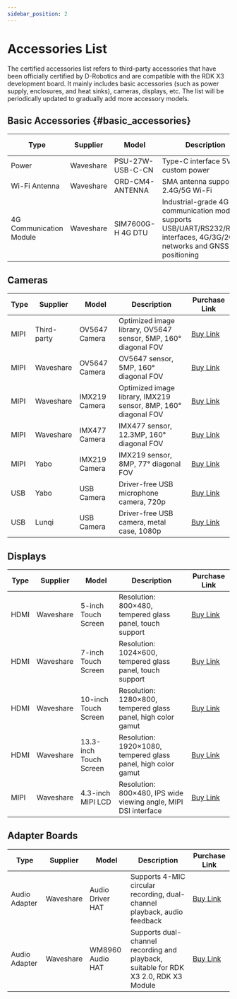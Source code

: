 ```yaml
---
sidebar_position: 2
---
```


# Accessories List

The certified accessories list refers to third-party accessories that have been officially certified by D-Robotics and are compatible with the RDK X3 development board. It mainly includes basic accessories (such as power supply, enclosures, and heat sinks), cameras, displays, etc. The list will be periodically updated to gradually add more accessory models.

## Basic Accessories {#basic_accessories}

| Type     | Supplier | Model               | Description                        | Purchase Link                                                     |
| -------- | -------- | ------------------- | ---------------------------------- | --------------------------------------------------------------- |
| Power    | Waveshare | PSU-27W-USB-C-CN     | Type-C interface 5V/5A custom power | [Buy Link](https://www.waveshare.net/shop/PSU-27W-USB-C-CN.htm)   |
| Wi-Fi Antenna | Waveshare | ORD-CM4-ANTENNA       | SMA antenna supports 2.4G/5G Wi-Fi  | [Buy Link](https://www.waveshare.net/shop/ORD-CM4-ANTENNA.htm)    |
| 4G Communication Module | Waveshare | SIM7600G-H 4G DTU | Industrial-grade 4G communication module, supports USB/UART/RS232/RS485 interfaces, 4G/3G/2G networks and GNSS positioning | [Buy Link](https://www.waveshare.net/shop/SIM7600G-H-4G-DTU.htm) |

## Cameras

| Type | Supplier | Model | Description | Purchase Link |
| --- | --------- | -------- | --------------- | --------- |
| MIPI | Third-party | OV5647 Camera | Optimized image library, OV5647 sensor, 5MP, 160° diagonal FOV | [Buy Link](https://item.taobao.com/item.htm?id=798392753457&skuId=5440216832503) |
| MIPI | Waveshare | OV5647 Camera | OV5647 sensor, 5MP, 160° diagonal FOV | [Buy Link](https://www.waveshare.net/shop/RPi-Camera-G.htm) |
| MIPI | Waveshare | IMX219 Camera | Optimized image library, IMX219 sensor, 8MP, 160° diagonal FOV | [Buy Link](https://www.waveshare.net/shop/IMX219-160-Camera.htm) |
| MIPI | Waveshare | IMX477 Camera | IMX477 sensor, 12.3MP, 160° diagonal FOV | [Buy Link](https://www.waveshare.net/shop/IMX477-160-12.3MP-Camera.htm) |
| MIPI | Yabo | IMX219 Camera | IMX219 sensor, 8MP, 77° diagonal FOV | [Buy Link](https://detail.tmall.com/item.htm?abbucket=2&id=710344235988&rn=f64e2bbcef718a13a9f9c261124febd2&spm=a1z10.5-b-s.w4011-22651484606.110.4df82edcjJ7wap) |
| USB | Yabo | USB Camera | Driver-free USB microphone camera, 720p | [Buy Link](https://detail.tmall.com/item.htm?abbucket=2&id=633040443710&rn=ed9c7f0eecc103e742248e32a32ba62e&spm=a1z10.5-b-s.w4011-22651484606.152.c3406a83G6l62o) |
| USB | Lunqi | USB Camera | Driver-free USB camera, metal case, 1080p | [Buy Link](https://detail.tmall.com/item.htm?abbucket=12&id=666156389569&ns=1&spm=a230r.1.14.1.13e570f3eFF1sJ&skuId=4972914294771) |

## Displays

| Type   | Supplier  | Model               | Description                         | Purchase Link                                                     |
| ------ | --------- | ------------------- | ----------------------------------- | --------------------------------------------------------------- |
| HDMI   | Waveshare | 5-inch Touch Screen  | Resolution: 800×480, tempered glass panel, touch support | [Buy Link](https://www.waveshare.net/shop/5inch-HDMI-LCD-H.htm)    |
| HDMI   | Waveshare | 7-inch Touch Screen  | Resolution: 1024×600, tempered glass panel, touch support | [Buy Link](https://www.waveshare.net/shop/7inch-HDMI-LCD-H.htm)    |
| HDMI   | Waveshare | 10-inch Touch Screen | Resolution: 1280×800, tempered glass panel, high color gamut | [Buy Link](https://www.waveshare.net/shop/10.1HP-CAPLCD-Monitor.htm) |
| HDMI   | Waveshare | 13.3-inch Touch Screen | Resolution: 1920×1080, tempered glass panel, high color gamut | [Buy Link](https://www.waveshare.net/shop/13.3inch-HDMI-LCD-H-with-Holder-V2.htm) |
| MIPI   | Waveshare | 4.3-inch MIPI LCD    | Resolution: 800×480, IPS wide viewing angle, MIPI DSI interface | [Buy Link](https://www.waveshare.net/shop/4.3inch-DSI-LCD.htm)    |

## Adapter Boards

| Type             | Supplier | Model              | Description                          | Purchase Link                                                     |
| ---------------- | -------- | ------------------ | ------------------------------------ | --------------------------------------------------------------- |
| Audio Adapter    | Waveshare | Audio Driver HAT   | Supports 4-MIC circular recording, dual-channel playback, audio feedback | [Buy Link](https://www.waveshare.net/shop/Audio-Driver-HAT.htm)    |
| Audio Adapter    | Waveshare | WM8960 Audio HAT   | Supports dual-channel recording and playback, suitable for RDK X3 2.0, RDK X3 Module | [Buy Link](https://www.waveshare.net/shop/WM8960-Audio-HAT.htm)    |
